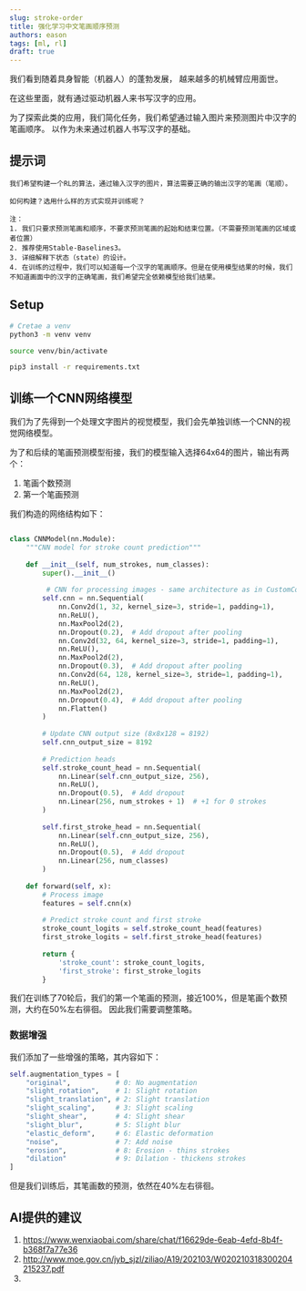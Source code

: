 ```yaml
---
slug: stroke-order
title: 强化学习中文笔画顺序预测
authors: eason
tags: [ml, rl]
draft: true
---
```


我们看到随着具身智能（机器人）的蓬勃发展，
越来越多的机械臂应用面世。

在这些里面，就有通过驱动机器人来书写汉字的应用。

为了探索此类的应用，我们简化任务，我们希望通过输入图片来预测图片中汉字的笔画顺序。
以作为未来通过机器人书写汉字的基础。

<!-- truncate -->

## 提示词

```
我们希望构建一个RL的算法，通过输入汉字的图片，算法需要正确的输出汉字的笔画（笔顺）。

如何构建？选用什么样的方式实现并训练呢？

注：
1. 我们只要求预测笔画和顺序，不要求预测笔画的起始和结束位置。（不需要预测笔画的区域或者位置）
2. 推荐使用Stable-Baselines3。
3. 详细解释下状态（state）的设计。
4. 在训练的过程中，我们可以知道每一个汉字的笔画顺序。但是在使用模型结果的时候，我们不知道画面中的汉字的正确笔画，我们希望完全依赖模型给我们结果。
```

## Setup

```bash
# Cretae a venv
python3 -m venv venv

source venv/bin/activate

pip3 install -r requirements.txt
```

## 训练一个CNN网络模型

我们为了先得到一个处理文字图片的视觉模型，我们会先单独训练一个CNN的视觉网络模型。

为了和后续的笔画预测模型衔接，我们的模型输入选择64x64的图片，输出有两个：

1. 笔画个数预测
2. 第一个笔画预测

我们构造的网络结构如下：

```python

class CNNModel(nn.Module):
    """CNN model for stroke count prediction"""
    
    def __init__(self, num_strokes, num_classes):
        super().__init__()
        
         # CNN for processing images - same architecture as in CustomCombinedExtractor
        self.cnn = nn.Sequential(
            nn.Conv2d(1, 32, kernel_size=3, stride=1, padding=1),
            nn.ReLU(),
            nn.MaxPool2d(2),
            nn.Dropout(0.2),  # Add dropout after pooling
            nn.Conv2d(32, 64, kernel_size=3, stride=1, padding=1),
            nn.ReLU(),
            nn.MaxPool2d(2),
            nn.Dropout(0.3),  # Add dropout after pooling
            nn.Conv2d(64, 128, kernel_size=3, stride=1, padding=1),
            nn.ReLU(),
            nn.MaxPool2d(2),
            nn.Dropout(0.4),  # Add dropout after pooling
            nn.Flatten()
        )
        
        # Update CNN output size (8x8x128 = 8192)
        self.cnn_output_size = 8192
        
        # Prediction heads
        self.stroke_count_head = nn.Sequential(
            nn.Linear(self.cnn_output_size, 256),
            nn.ReLU(),
            nn.Dropout(0.5),  # Add dropout
            nn.Linear(256, num_strokes + 1)  # +1 for 0 strokes
        )
        
        self.first_stroke_head = nn.Sequential(
            nn.Linear(self.cnn_output_size, 256),
            nn.ReLU(),
            nn.Dropout(0.5),  # Add dropout
            nn.Linear(256, num_classes)
        )
    
    def forward(self, x):
        # Process image
        features = self.cnn(x)
        
        # Predict stroke count and first stroke
        stroke_count_logits = self.stroke_count_head(features)
        first_stroke_logits = self.first_stroke_head(features)
        
        return {
            'stroke_count': stroke_count_logits,
            'first_stroke': first_stroke_logits
        }
```

我们在训练了70轮后，我们的第一个笔画的预测，接近100%，但是笔画个数预测，大约在50%左右徘徊。
因此我们需要调整策略。

### 数据增强

我们添加了一些增强的策略，其内容如下：

```python
self.augmentation_types = [
    "original",           # 0: No augmentation
    "slight_rotation",    # 1: Slight rotation
    "slight_translation", # 2: Slight translation
    "slight_scaling",     # 3: Slight scaling
    "slight_shear",       # 4: Slight shear
    "slight_blur",        # 5: Slight blur
    "elastic_deform",     # 6: Elastic deformation
    "noise",              # 7: Add noise
    "erosion",            # 8: Erosion - thins strokes
    "dilation"            # 9: Dilation - thickens strokes
]
```

但是我们训练后，其笔画数的预测，依然在40%左右徘徊。





## AI提供的建议

1. https://www.wenxiaobai.com/share/chat/f16629de-6eab-4efd-8b4f-b368f7a77e36
2. http://www.moe.gov.cn/jyb_sjzl/ziliao/A19/202103/W020210318300204215237.pdf
3. 